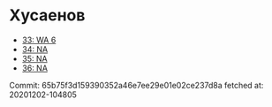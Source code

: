 # Хусаенов
- [33: WA 6](33.md)
- [34: NA](34.md)
- [35: NA](35.md)
- [36: NA](36.md)

Commit: 65b75f3d159390352a46e7ee29e01e02ce237d8a
 fetched at: 20201202-104805

